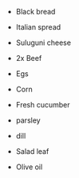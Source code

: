 * Black bread


* Italian spread
* Suluguni cheese
* 2x Beef


* Egs
* Corn
* Fresh cucumber
* parsley
* dill
* Salad leaf


* Olive oil

